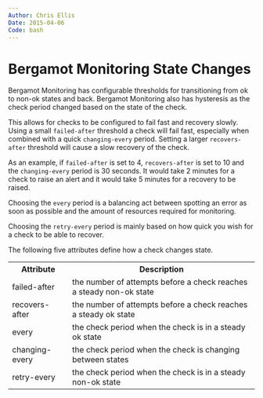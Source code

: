 ```yaml
---
Author: Chris Ellis
Date: 2015-04-06
Code: bash
---
```

# Bergamot Monitoring State Changes

Bergamot Monitoring has configurable thresholds for transitioning from ok to 
non-ok states and back.  Bergamot Monitoring also has hysteresis as the check 
period changed based on the state of the check.

This allows for checks to be configured to fail fast and recovery slowly.  Using 
a small `failed-after` threshold a check will fail fast, especially when 
combined with a quick `changing-every` period.  Setting a larger 
`recovers-after` threshold will cause a slow recovery of the check.

As an example, if `failed-after` is set to 4, `recovers-after` is set to 10 and 
the `changing-every` period is 30 seconds.  It would take 2 minutes for a check 
to raise an alert and it would take 5 minutes for a recovery to be raised.

Choosing the `every` period is a balancing act between spotting an error as 
soon as possible and the amount of resources required for monitoring.

Choosing the `retry-every` period is mainly based on how quick you wish for a 
check to be able to recover.

The following five attributes define how a check changes state.

<table>
    <tr>
        <th>Attribute</th> <th>Description</th>
    </tr>
    <tr>
        <td>failed-after</td> <td>the number of attempts before a check reaches a steady non-ok state</td>
    </tr>
    <tr>
        <td>recovers-after</td> <td>the number of attempts before a check reaches a steady ok state</td>
    </tr>
    <tr>
        <td>every</td> <td>the check period when the check is in a steady ok state</td>
    </tr>
    <tr>
        <td>changing-every</td> <td>the check period when  the check is changing between states</td>
    </tr>
    <tr>
        <td>retry-every</td> <td>the check period when the check is in a steady non-ok state</td>
    </tr>
</table>


